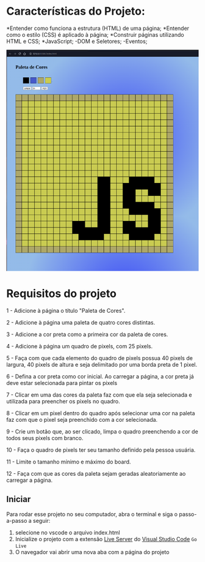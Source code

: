 # Características do Projeto:
*Entender como funciona a estrutura (HTML) de uma página;
*Entender como o estilo (CSS) é aplicado à página;
*Construir páginas utilizando HTML e CSS;
*JavaScript;
  -DOM e Seletores;
  -Eventos;
  
  <img src="./Screenshot_349.png" alt="Pixels art" />
  
 # Requisitos do projeto
 
 1 - Adicione à página o título "Paleta de Cores".

 2 - Adicione à página uma paleta de quatro cores distintas.

 3 - Adicione a cor preta como a primeira cor da paleta de cores.

 4 - Adicione à página um quadro de pixels, com 25 pixels.

 5 - Faça com que cada elemento do quadro de pixels possua 40 pixels de largura, 40 pixels de altura e seja delimitado por uma borda preta de 1 pixel.

 6 - Defina a cor preta como cor inicial. Ao carregar a página, a cor preta já deve estar selecionada para pintar os pixels

 7 - Clicar em uma das cores da paleta faz com que ela seja selecionada e utilizada para preencher os pixels no quadro.

 8 - Clicar em um pixel dentro do quadro após selecionar uma cor na paleta faz com que o pixel seja preenchido com a cor selecionada.

 9 - Crie um botão que, ao ser clicado, limpa o quadro preenchendo a cor de todos seus pixels com branco.

 10 - Faça o quadro de pixels ter seu tamanho definido pela pessoa usuária.

 11 - Limite o tamanho mínimo e máximo do board.

 12 - Faça com que as cores da paleta sejam geradas aleatoriamente ao carregar a página.
 
 ## Iniciar

Para rodar esse projeto no seu computador, abra o terminal e siga o passo-a-passo a seguir:

1. selecione no vscode o arquivo index.html
2. Inicialize o projeto com a extensão [Live Server](https://marketplace.visualstudio.com/items?itemName=ritwickdey.LiveServer) do [Visual Studio Code](https://code.visualstudio.com/) `Go Live`
3. O navegador vai abrir uma nova aba com a página do projeto 

